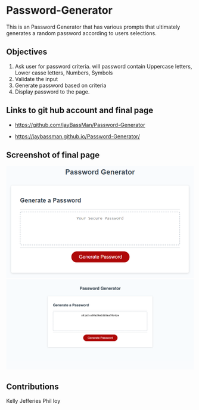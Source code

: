 # Password-Generator

This is an Password Generator that has various prompts that ultimately generates a random password according to users selections.

## Objectives

1. Ask user for password criteria. will password contain Uppercase letters, Lower casse letters, Numbers, Symbols
2. Validate the input
3. Generate password based on criteria
4. Display password to the page.

## Links to git hub account and final page

- <https://github.com/jayBassMan/Password-Generator>

- <https://jaybassman.github.io/Password-Generator/>

## Screenshot of final page

![](./img/screenshot-1.png)
![](./img/screenshot-2.png)

## Contributions

 Kelly Jefferies
 Phil loy
